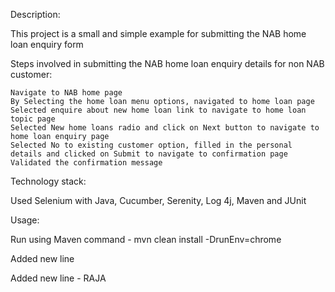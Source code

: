 Description:

This project is a small and simple example for submitting the NAB home loan enquiry form

Steps involved in submitting the NAB home loan enquiry details for non NAB customer:

   	Navigate to NAB home page
	By Selecting the home loan menu options, navigated to home loan page 
   	Selected enquire about new home loan link to navigate to home loan topic page
	Selected New home loans radio and click on Next button to navigate to home loan enquiry page
	Selected No to existing customer option, filled in the personal details and clicked on Submit to navigate to confirmation page
    Validated the confirmation message

Technology stack:

Used Selenium with Java, Cucumber, Serenity, Log 4j, Maven and JUnit 

Usage:

Run using Maven command - mvn clean install -DrunEnv=chrome 

Added new line

Added new line - RAJA